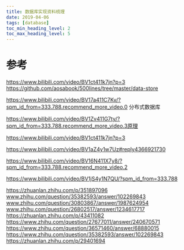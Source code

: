 ```yaml
---
title: 数据库实现资料梳理
date: 2019-04-06
tags: [database]
toc_min_heading_level: 2
toc_max_heading_level: 5
---
```


# 参考

https://www.bilibili.com/video/BV1ct411k7jn?p=3
https://github.com/aosabook/500lines/tree/master/data-store

https://www.bilibili.com/video/BV17a411C7Kv/?spm_id_from=333.788.recommend_more_video.0 分布式数据库

https://www.bilibili.com/video/BV1Zv411G7ty/?spm_id_from=333.788.recommend_more_video.3原理

https://www.bilibili.com/video/BV1ct411k7jn?p=3

https://www.bilibili.com/video/BV1aZ4y1w7Uz#reply4366921730

https://www.bilibili.com/video/BV16N411X7y8/?spm_id_from=333.788.recommend_more_video.2

https://www.bilibili.com/video/BV1jS4y1N7QU/?spm_id_from=333.788

https://zhuanlan.zhihu.com/p/351897096
www.zhihu.com/question/35382593/answer/102269843
www.zhihu.com/question/30803867/answer/1987624954
www.zhihu.com/question/26802517/answer/1234617717
https://zhuanlan.zhihu.com/p/43411082
https://www.zhihu.com/question/27677011/answer/240670571
https://www.zhihu.com/question/36571460/answer/68880015
https://www.zhihu.com/question/35382593/answer/102269843
https://zhuanlan.zhihu.com/p/29401694